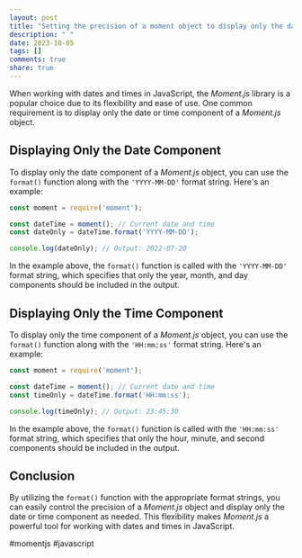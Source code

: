 ```yaml
---
layout: post
title: "Setting the precision of a moment object to display only the date or time component"
description: " "
date: 2023-10-05
tags: []
comments: true
share: true
---
```


When working with dates and times in JavaScript, the *Moment.js* library is a popular choice due to its flexibility and ease of use. One common requirement is to display only the date or time component of a *Moment.js* object.

## Displaying Only the Date Component

To display only the date component of a *Moment.js* object, you can use the `format()` function along with the `'YYYY-MM-DD'` format string. Here's an example:

```javascript
const moment = require('moment');

const dateTime = moment(); // Current date and time
const dateOnly = dateTime.format('YYYY-MM-DD');

console.log(dateOnly); // Output: 2022-07-20
```

In the example above, the `format()` function is called with the `'YYYY-MM-DD'` format string, which specifies that only the year, month, and day components should be included in the output.

## Displaying Only the Time Component

To display only the time component of a *Moment.js* object, you can use the `format()` function along with the `'HH:mm:ss'` format string. Here's an example:

```javascript
const moment = require('moment');

const dateTime = moment(); // Current date and time
const timeOnly = dateTime.format('HH:mm:ss');

console.log(timeOnly); // Output: 23:45:30
```

In the example above, the `format()` function is called with the `'HH:mm:ss'` format string, which specifies that only the hour, minute, and second components should be included in the output.

## Conclusion

By utilizing the `format()` function with the appropriate format strings, you can easily control the precision of a *Moment.js* object and display only the date or time component as needed. This flexibility makes *Moment.js* a powerful tool for working with dates and times in JavaScript.

#momentjs #javascript